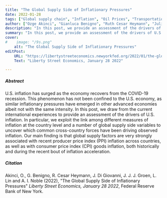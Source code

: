 ```yaml
---
title: "The Global Supply Side of Inflationary Pressures"
date: 2022-01-28
tags: ["Global supply chain", "Inflation", "Oil Prices", "Transportation costs"]
author: ["Ozge Akinci", "Gianluca Benigno", "Ruth Cesar Heymann", "Julian Di Giovanni", "Jan J. J. Groen", "Lawrence Lin", "Adam I. Noble"]
description: "In this post, we provide an assessment of the drivers of U.S. inflation where we exploit the link among different measures of inflation at the country level and a number of global supply side variables to uncover which common cross-country forces have been driving observed inflation. Published on Liberty Street Economics, January 28 2022."
summary: "In this post, we provide an assessment of the drivers of U.S. inflation where we exploit the link among different measures of inflation at the country level and a number of global supply side variables to uncover which common cross-country forces have been driving observed inflation. Published on Liberty Street Economics, January 28 2022." 
cover:
#    image: "/9s.png"
    alt: "The Global Supply Side of Inflationary Pressures"
editPost:
    URL: "https://libertystreeteconomics.newyorkfed.org/2022/01/the-global-supply-side-of-inflationary-pressures/"
    Text: "Liberty Street Economics, January 28 2022"

---
```

##### Abstract

U.S. inflation has surged as the economy recovers from the COVID-19 recession. This phenomenon has not been confined to the U.S. economy, as similar inflationary pressures have emerged in other advanced economies albeit not with the same intensity. In this post, we draw from the current international experiences to provide an assessment of the drivers of U.S. inflation. In particular, we exploit the link among different measures of inflation at the country level and a number of global supply side variables to uncover which common cross-country forces have been driving observed inflation. Our main finding is that global supply factors are very strongly associated with recent producer price index (PPI) inflation across countries, as well as with consumer price index (CPI) goods inflation, both historically and during the recent bout of inflation acceleration.

##### Citation

Akinci, O., G. Benigno, R. Cesar Heymann, J. Di Giovanni, J. J. J. Groen, L. Lin and A. I. Noble (2022), "The Global Supply Side of Inflationary Pressures" *Liberty Street Economics, January 28 2022*, Federal Reserve Bank of New York.